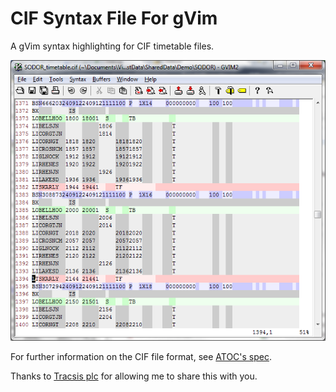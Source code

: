 CIF Syntax File For gVim
==============

A gVim syntax highlighting for CIF timetable files.

![](CIFVimSyntax.png)

For further information on the CIF file format, see [ATOC's spec](http://www.atoc.org/clientfiles/File/RSPS5004%20v27.pdf).

Thanks to [Tracsis plc](http://www.tracsis.com/) for allowing me to share this with you.

